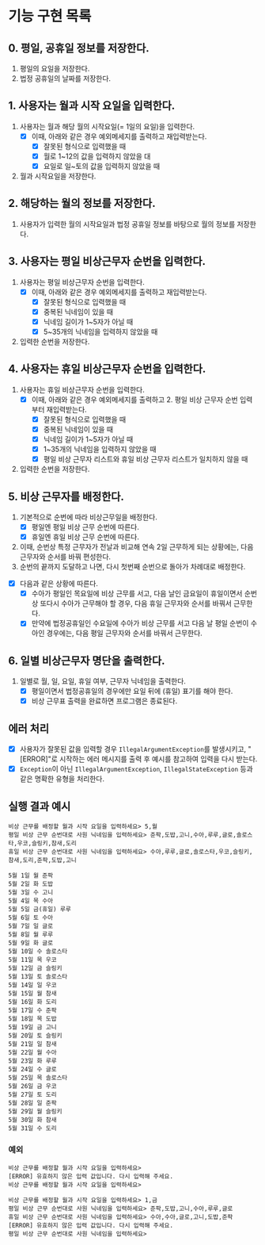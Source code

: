 
# 기능 구현 목록

## 0. 평일, 공휴일 정보를 저장한다.

1. 평일의 요일을 저장한다.
2. 법정 공휴일의 날짜를 저장한다.

## 1. 사용자는 월과 시작 요일을 입력한다.

1. 사용자는 월과 해당 월의 시작요일(= 1일의 요일)을 입력한다.
    - [x]  이때, 아래와 같은 경우 예외메세지를 출력하고 재입력받는다.
        - [x]  잘못된 형식으로 입력했을 때
        - [x]  월로 1~12의 값을 입력하지 않았을 대
        - [x]  요일로 일~토의 값을 입력하지 않았을 때
2. 월과 시작요일을 저장한다.

## 2. 해당하는 월의 정보를 저장한다.

1. 사용자가 입력한 월의 시작요일과 법정 공휴일 정보를 바탕으로 월의 정보를 저장한다.

## 3. 사용자는 평일 비상근무자 순번을 입력한다.

1. 사용자는 평일 비상근무자 순번을 입력한다.
    - [x]  이때, 아래와 같은 경우 예외메세지를 출력하고 재입력받는다.
        - [x]  잘못된 형식으로 입력했을 때
        - [x]  중복된 닉네임이 있을 때
        - [x]  닉네임 길이가 1~5자가 아닐 때
        - [x]  5~35개의 닉네임을 입력하지 않았을 때
2. 입력한 순번을 저장한다.

## 4. 사용자는 휴일 비상근무자 순번을 입력한다.

1. 사용자는 휴일 비상근무자 순번을 입력한다.
    - [x]  이때, 아래와 같은 경우 예외메세지를 출력하고 2. 평일 비상 근무자 순번 입력부터 재입력받는다.
        - [x]  잘못된 형식으로 입력했을 때
        - [x]  중복된 닉네임이 있을 때
        - [x]  닉네임 길이가 1~5자가 아닐 때
        - [x]  1~35개의 닉네임을 입력하지 않았을 때
        - [x]  평일 비상 근무자 리스트와 휴일 비상 근무자 리스트가 일치하지 않을 때
2. 입력한 순번을 저장한다.

## 5. 비상 근무자를 배정한다.

1. 기본적으로 순번에 따라 비상근무일을 배정한다.
    - [x]  평일엔 평일 비상 근무 순번에 따른다.
    - [x]  휴일엔 휴일 비상 근무 순번에 따른다.
2. 이때, 순번상 특정 근무자가 전날과 비교해 연속 2일 근무하게 되는 상황에는, 다음 근무자와 순서를 바꿔 편성한다.
3. 순번의 끝까지 도달하고 나면, 다시 첫번째 순번으로 돌아가 차례대로 배정한다.
- [x]  다음과 같은 상황에 따른다.
    - [x]  수아가 평일인 목요일에 비상 근무를 서고, 다음 날인 금요일이 휴일이면서 순번상 또다시 수아가 근무해야 할 경우, 다음 휴일 근무자와 순서를 바꿔서 근무한다.
    - [x]  만약에 법정공휴일인 수요일에 수아가 비상 근무를 서고 다음 날 평일 순번이 수아인 경우에는, 다음 평일 근무자와 순서를 바꿔서 근무한다.

## 6. 일별 비상근무자 명단을 출력한다.

1. 일별로 월, 일, 요일, 휴일 여부, 근무자 닉네임을 출력한다.
    - [x]  평일이면서 법정공휴일의 경우에만 요일 뒤에 (휴일) 표기를 해야 한다.
    - [x]  비상 근무표 출력을 완료하면 프로그램은 종료된다.

## 에러 처리

- [x]  사용자가 잘못된 값을 입력할 경우 `IllegalArgumentException`를 발생시키고, "[ERROR]"로 시작하는 에러 메시지를 출력 후 예시를 참고하여 입력을 다시 받는다.
- [x]  `Exception`이 아닌 `IllegalArgumentException`, `IllegalStateException` 등과 같은 명확한 유형을 처리한다.

## 실행 결과 예시

```
비상 근무를 배정할 월과 시작 요일을 입력하세요> 5,월
평일 비상 근무 순번대로 사원 닉네임을 입력하세요> 준팍,도밥,고니,수아,루루,글로,솔로스타,우코,슬링키,참새,도리
휴일 비상 근무 순번대로 사원 닉네임을 입력하세요> 수아,루루,글로,솔로스타,우코,슬링키,참새,도리,준팍,도밥,고니

5월 1일 월 준팍
5월 2일 화 도밥
5월 3일 수 고니
5월 4일 목 수아
5월 5일 금(휴일) 루루
5월 6일 토 수아
5월 7일 일 글로
5월 8일 월 루루
5월 9일 화 글로
5월 10일 수 솔로스타
5월 11일 목 우코
5월 12일 금 슬링키
5월 13일 토 솔로스타
5월 14일 일 우코
5월 15일 월 참새
5월 16일 화 도리
5월 17일 수 준팍
5월 18일 목 도밥
5월 19일 금 고니
5월 20일 토 슬링키
5월 21일 일 참새
5월 22일 월 수아
5월 23일 화 루루
5월 24일 수 글로
5월 25일 목 솔로스타
5월 26일 금 우코
5월 27일 토 도리
5월 28일 일 준팍
5월 29일 월 슬링키
5월 30일 화 참새
5월 31일 수 도리
```

### 예외

```
비상 근무를 배정할 월과 시작 요일을 입력하세요>
[ERROR] 유효하지 않은 입력 값입니다. 다시 입력해 주세요.
비상 근무를 배정할 월과 시작 요일을 입력하세요>
```

```
비상 근무를 배정할 월과 시작 요일을 입력하세요> 1,금
평일 비상 근무 순번대로 사원 닉네임을 입력하세요> 준팍,도밥,고니,수아,루루,글로
휴일 비상 근무 순번대로 사원 닉네임을 입력하세요> 수아,수아,글로,고니,도밥,준팍
[ERROR] 유효하지 않은 입력 값입니다. 다시 입력해 주세요.
평일 비상 근무 순번대로 사원 닉네임을 입력하세요>
```